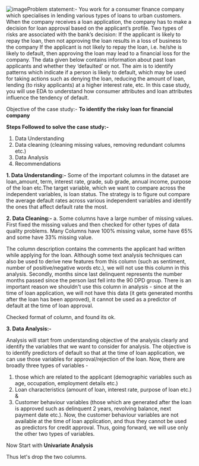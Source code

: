 ![image](https://github.com/erahul0074u/Rahul-Kumar-Lending-Club-Case-Study/assets/137909149/43576485-f366-4621-91bf-cae14f4608e2)Problem statement:-
You work for a consumer finance company which specialises in lending various types of loans to urban customers. When the company receives a loan application, the company has to make a decision for loan approval based on the applicant’s profile. Two types of risks are associated with the bank’s decision:
If the applicant is likely to repay the loan, then not approving the loan results in a loss of business to the company
If the applicant is not likely to repay the loan, i.e. he/she is likely to default, then approving the loan may lead to a financial loss for the company.
The data given below contains information about past loan applicants and whether they ‘defaulted’ or not. The aim is to identify patterns which indicate if a person is likely to default, which may be used for taking actions such as denying the loan, reducing the amount of loan, lending (to risky applicants) at a higher interest rate, etc.
In this case study, you will use EDA to understand how consumer attributes and loan attributes influence the tendency of default.

Objective of the case study:-
**To identify the risky loan for financial company**

**Steps Followed to solve the case study:-**

1. Data Understanding
2. Data cleaning (cleaning missing values, removing redundant columns etc.)
3. Data Analysis
4. Recommendations

**1. Data Understanding:-**
Some of the important columns in the dataset are loan_amount, term, interest rate, grade, sub grade, annual income, purpose of the loan etc.The target variable, which we want to compare across the independent variables, is loan status. The strategy is to figure out compare the average default rates across various independent variables and identify the ones that affect default rate the most.

**2. Data Cleaning:-**
a. Some columns have a large number of missing values. First fixed the missing values and then checked for other types of data quality problems. Many Columns have 100% missing value, some have 65% and some have 33% missing value. 

The column description contains the comments the applicant had written while applying for the loan. Although some text analysis techniques can also be used to derive new features from this column (such as sentiment, number of positive/negative words etc.), we will not use this column in this analysis.
Secondly, months since last delinquent represents the number months passed since the person last fell into the 90 DPD group. There is an important reason we shouldn't use this column in analysis - since at the time of loan application, we will not have this data (it gets generated months after the loan has been approved), it cannot be used as a predictor of default at the time of loan approval.

Checked format of column, and found its ok. 

**3. Data Analysis:-**

Analysis will start from understanding objective of the analysis clearly and identify the variables that we want to consider for analysis.
The objective is to identify predictors of default so that at the time of loan application, we can use those variables for approval/rejection of the loan. Now, there are broadly three types of variables - 
1. those which are related to the applicant (demographic variables such as age, occupation, employment details etc.)
2. Loan characteristics (amount of loan, interest rate, purpose of loan etc.) &
3. Customer behaviour variables (those which are generated after the loan is approved such as delinquent 2 years, revolving balance, next payment date etc.).
Now, the customer behaviour variables are not available at the time of loan application, and thus they cannot be used as predictors for credit approval.
Thus, going forward, we will use only the other two types of variables.

Now Start with **Univariate Analysis**


Thus let's drop the two columns.
